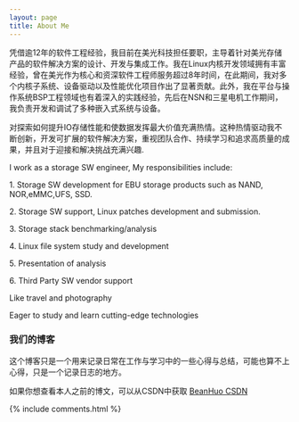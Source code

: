 ```yaml
---
layout: page
title: About Me
---
```


       
凭借逾12年的软件工程经验，我目前在美光科技担任要职，主导着针对美光存储产品的软件解决方案的设计、开发与集成工作。我在Linux内核开发领域拥有丰富经验，曾在美光作为核心和资深软件工程师服务超过8年时间，在此期间，我对多个内核子系统、设备驱动以及性能优化项目作出了显著贡献。此外，我在平台与操作系统BSP工程领域也有着深入的实践经验，先后在NSN和三星电机工作期间，我负责开发和调试了多种嵌入式系统与设备。

对探索如何提升IO存储性能和使数据发挥最大价值充满热情。这种热情驱动我不断创新，开发可扩展的软件解决方案，重视团队合作、持续学习和追求高质量的成果，并且对于迎接和解决挑战充满兴趣.

I work as a storage SW engineer, My responsibilities include:
<p>
1. Storage SW development for EBU storage products such as NAND, NOR,eMMC,UFS, SSD.
<p>
2. Storage SW support, Linux patches development and submission.
<p>
3. Storage stack benchmarking/analysis
<p>
4. Linux file system study and development
<p>
5. Presentation of analysis
<p>
6. Third Party SW vendor support
<p>
<p>
Like travel and photography
<p>
Eager to study and learn cutting-edge technologies

<p>

<h3> 我们的博客 </h3>  

<p>

这个博客只是一个用来记录日常在工作与学习中的一些心得与总结，可能也算不上心得，只是一个记录日志的地方。

<p>

如果你想查看本人之前的博文，可以从CSDN中获取
<a href="http://blog.csdn.net/jackyard"> BeanHuo CSDN </a>
<p>



{% include comments.html %}

